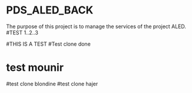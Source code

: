 # PDS_ALED_BACK

The purpose of this project is to manage the services of the project ALED.
#TEST 1..2..3

#THIS IS A TEST 
#Test clone done

# test  mounir
#test clone blondine
#test clone hajer
